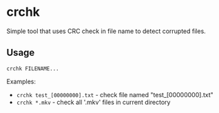 # crchk

Simple tool that uses CRC check in file name to detect corrupted files.

## Usage

`crchk FILENAME...`

Examples:

* `crchk test_[00000000].txt` - check file named "test\_[00000000].txt"
* `crchk *.mkv` - check all '.mkv' files in current directory
